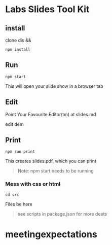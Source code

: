 # Labs Slides Tool Kit

## install

clone dis &&

```
npm install
```

## Run

```
npm start
```

This will open your slide show in a browser tab


## Edit

Point Your Favourite Editor(tm) at slides.md

edit dem

## Print
```
npm run print
```
This creates slides.pdf, which you can print
> Note: npm start needs to be running

### Mess with css or html
```
cd src
```
Files be here

> see scripts in package.json for more deets
# meetingexpectations
